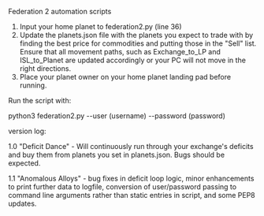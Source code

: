 Federation 2 automation scripts

1. Input your home planet to federation2.py (line 36)
2. Update the planets.json file with the planets you expect to trade with by
finding the best price for commodities and putting those in the "Sell" list.
Ensure that all movement paths, such as Exchange_to_LP and ISL_to_Planet are
updated accordingly or your PC will not move in the right directions.
3. Place your planet owner on your home planet landing pad before running.

Run the script with:

python3 federation2.py --user (username) --password (password)

version log:

1.0 "Deficit Dance" - Will continuously run through your exchange's deficits
and buy them from planets you set in planets.json.  Bugs should be expected.

1.1 "Anomalous Alloys" - bug fixes in deficit loop logic, minor enhancements
to print further data to logfile, conversion of user/password passing to
command line arguments rather than static entries in script, and some PEP8
updates.
